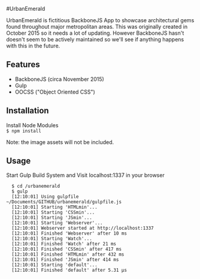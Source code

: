 #UrbanEmerald

UrbanEmerald is fictitious BackboneJS App to showcase architectural gems found throughout major metropolitan areas. This was originally created in October 2015 so it needs a lot of updating. However BackboneJS hasn't doesn't seem to be actively maintained so we'll see if anything happens with this in the future.

## Features
* BackboneJS (circa November 2015)
* Gulp
* OOCSS ("Object Oriented CSS")

## Installation
Install Node Modules <br>
`$ npm install`

Note: the image assets will not be included.


## Usage
Start Gulp Build System and Visit localhost:1337 in your browser<br>

```
  $ cd /urbanemerald
  $ gulp
  [12:10:01] Using gulpfile ~/Documents/GITHUB/urbanemerald/gulpfile.js
  [12:10:01] Starting 'HTMLmin'...
  [12:10:01] Starting 'CSSmin'...
  [12:10:01] Starting 'JSmin'...
  [12:10:01] Starting 'Webserver'...
  [12:10:01] Webserver started at http://localhost:1337
  [12:10:01] Finished 'Webserver' after 10 ms
  [12:10:01] Starting 'Watch'...
  [12:10:01] Finished 'Watch' after 21 ms
  [12:10:01] Finished 'CSSmin' after 417 ms
  [12:10:01] Finished 'HTMLmin' after 432 ms
  [12:10:01] Finished 'JSmin' after 414 ms
  [12:10:01] Starting 'default'...
  [12:10:01] Finished 'default' after 5.31 μs

```